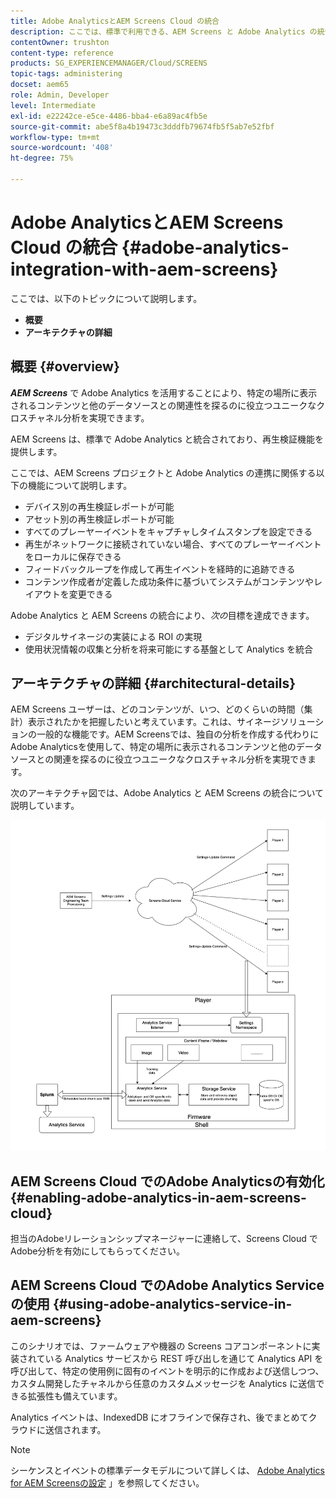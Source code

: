 ```yaml
---
title: Adobe AnalyticsとAEM Screens Cloud の統合
description: ここでは、標準で利用できる、AEM Screens と Adobe Analytics の統合について説明し、提供される再生検証機能についても紹介します。
contentOwner: trushton
content-type: reference
products: SG_EXPERIENCEMANAGER/Cloud/SCREENS
topic-tags: administering
docset: aem65
role: Admin, Developer
level: Intermediate
exl-id: e22242ce-e5ce-4486-bba4-e6a89ac4fb5e
source-git-commit: abe5f8a4b19473c3dddfb79674fb5f5ab7e52fbf
workflow-type: tm+mt
source-wordcount: '408'
ht-degree: 75%

---
```


# Adobe AnalyticsとAEM Screens Cloud の統合 {#adobe-analytics-integration-with-aem-screens}

ここでは、以下のトピックについて説明します。

* **概要**
* **アーキテクチャの詳細**

## 概要 {#overview}

***AEM Screens*** で Adobe Analytics を活用することにより、特定の場所に表示されるコンテンツと他のデータソースとの関連性を探るのに役立つユニークなクロスチャネル分析を実現できます。

AEM Screens は、標準で Adobe Analytics と統合されており、再生検証機能を提供します。

ここでは、AEM Screens プロジェクトと Adobe Analytics の連携に関係する以下の機能について説明します。

* デバイス別の再生検証レポートが可能
* アセット別の再生検証レポートが可能
* すべてのプレーヤーイベントをキャプチャしタイムスタンプを設定できる
* 再生がネットワークに接続されていない場合、すべてのプレーヤーイベントをローカルに保存できる
* フィードバックループを作成して再生イベントを経時的に追跡できる
* コンテンツ作成者が定義した成功条件に基づいてシステムがコンテンツやレイアウトを変更できる

Adobe Analytics と AEM Screens の統合により、*次の*&#x200B;目標を達成できます。

* デジタルサイネージの実装による ROI の実現
* 使用状況情報の収集と分析を将来可能にする基盤として Analytics を統合

## アーキテクチャの詳細 {#architectural-details}

AEM Screens ユーザーは、どのコンテンツが、いつ、どのくらいの時間（集計）表示されたかを把握したいと考えています。これは、サイネージソリューションの一般的な機能です。AEM Screensでは、独自の分析を作成する代わりにAdobe Analyticsを使用して、特定の場所に表示されるコンテンツと他のデータソースとの関連を探るのに役立つユニークなクロスチャネル分析を実現できます。

次のアーキテクチャ図では、Adobe Analytics と AEM Screens の統合について説明しています。

![Adobe Analytics との統合](/help/screens-cloud/assets/analytics-architecture.png)

## AEM Screens Cloud でのAdobe Analyticsの有効化 {#enabling-adobe-analytics-in-aem-screens-cloud}

担当のAdobeリレーションシップマネージャーに連絡して、Screens Cloud でAdobe分析を有効にしてもらってください。

## AEM Screens Cloud でのAdobe Analytics Service の使用 {#using-adobe-analytics-service-in-aem-screens}

このシナリオでは、ファームウェアや機器の Screens コアコンポーネントに実装されている Analytics サービスから REST 呼び出しを通じて Analytics API を呼び出して、特定の使用例に固有のイベントを明示的に作成および送信しつつ、カスタム開発したチャネルから任意のカスタムメッセージを Analytics に送信できる拡張性も備えています。

Analytics イベントは、IndexedDB にオフラインで保存され、後でまとめてクラウドに送信されます。

>[!NOTE]
>シーケンスとイベントの標準データモデルについて詳しくは、 [Adobe Analytics for AEM Screensの設定](https://experienceleague.adobe.com/docs/experience-manager-screens/user-guide/administering/analytics-integration/configuring-adobe-analytics-aem-screens.html) 」を参照してください。
